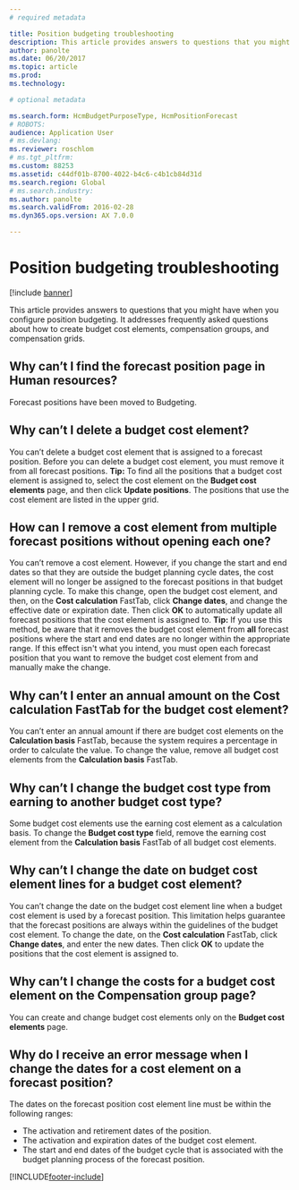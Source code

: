 ```yaml
---
# required metadata

title: Position budgeting troubleshooting
description: This article provides answers to questions that you might have when you configure position budgeting. It addresses frequently asked questions about how to create budget cost elements, compensation groups, and compensation grids. 
author: panolte
ms.date: 06/20/2017
ms.topic: article
ms.prod: 
ms.technology: 

# optional metadata

ms.search.form: HcmBudgetPurposeType, HcmPositionForecast
# ROBOTS: 
audience: Application User
# ms.devlang: 
ms.reviewer: roschlom
# ms.tgt_pltfrm: 
ms.custom: 88253
ms.assetid: c44df01b-8700-4022-b4c6-c4b1cb84d31d
ms.search.region: Global
# ms.search.industry: 
ms.author: panolte
ms.search.validFrom: 2016-02-28
ms.dyn365.ops.version: AX 7.0.0

---
```


# Position budgeting troubleshooting

[!include [banner](../includes/banner.md)]

This article provides answers to questions that you might have when you configure position budgeting. It addresses frequently asked questions about how to create budget cost elements, compensation groups, and compensation grids. 

Why can’t I find the forecast position page in Human resources?
---------------------------------------------------------------

Forecast positions have been moved to Budgeting.

## Why can’t I delete a budget cost element?
You can’t delete a budget cost element that is assigned to a forecast position. Before you can delete a budget cost element, you must remove it from all forecast positions. **Tip:** To find all the positions that a budget cost element is assigned to, select the cost element on the **Budget cost elements** page, and then click **Update positions**. The positions that use the cost element are listed in the upper grid.

## How can I remove a cost element from multiple forecast positions without opening each one?
You can’t remove a cost element. However, if you change the start and end dates so that they are outside the budget planning cycle dates, the cost element will no longer be assigned to the forecast positions in that budget planning cycle. To make this change, open the budget cost element, and then, on the **Cost calculation** FastTab, click **Change dates**, and change the effective date or expiration date. Then click **OK** to automatically update all forecast positions that the cost element is assigned to. **Tip:** If you use this method, be aware that it removes the budget cost element from **all** forecast positions where the start and end dates are no longer within the appropriate range. If this effect isn't what you intend, you must open each forecast position that you want to remove the budget cost element from and manually make the change.

## Why can’t I enter an annual amount on the Cost calculation FastTab for the budget cost element?
You can’t enter an annual amount if there are budget cost elements on the **Calculation basis** FastTab, because the system requires a percentage in order to calculate the value. To change the value, remove all budget cost elements from the **Calculation basis** FastTab.

## Why can’t I change the budget cost type from earning to another budget cost type?
Some budget cost elements use the earning cost element as a calculation basis. To change the **Budget cost type** field, remove the earning cost element from the **Calculation basis** FastTab of all budget cost elements.

## Why can’t I change the date on budget cost element lines for a budget cost element?
You can’t change the date on the budget cost element line when a budget cost element is used by a forecast position. This limitation helps guarantee that the forecast positions are always within the guidelines of the budget cost element. To change the date, on the **Cost calculation** FastTab, click **Change dates**, and enter the new dates. Then click **OK** to update the positions that the cost element is assigned to.

## Why can’t I change the costs for a budget cost element on the Compensation group page?
You can create and change budget cost elements only on the **Budget cost elements** page.

## Why do I receive an error message when I change the dates for a cost element on a forecast position?
The dates on the forecast position cost element line must be within the following ranges:

-   The activation and retirement dates of the position.
-   The activation and expiration dates of the budget cost element.
-   The start and end dates of the budget cycle that is associated with the budget planning process of the forecast position.






[!INCLUDE[footer-include](../../includes/footer-banner.md)]